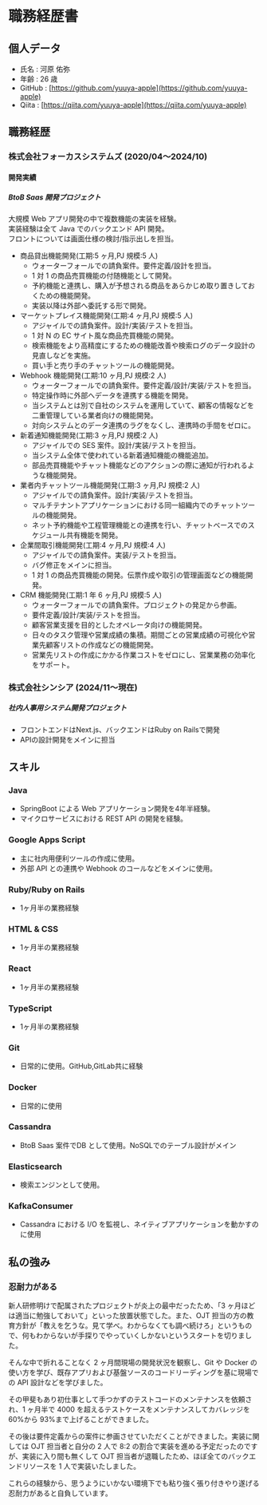 # 職務経歴書

## 個人データ

- 氏名 : 河原 佑弥
- 年齢 : 26 歳
- GitHub : [https://github.com/yuuya-apple](https://github.com/yuuya-apple)
- Qiita : [https://qiita.com/yuuya-apple](https://qiita.com/yuuya-apple)

## 職務経歴

### 株式会社フォーカスシステムズ (2020/04〜2024/10)

#### 開発実績

##### BtoB Saas 開発プロジェクト

大規模 Web アプリ開発の中で複数機能の実装を経験。<br>
実装経験は全て Java でのバックエンド API 開発。<br>
フロントについては画面仕様の検討/指示出しを担当。

- 商品貸出機能開発(工期:5 ヶ月,PJ 規模:5 人)
  - ウォーターフォールでの請負案件。要件定義/設計を担当。
  - 1 対 1 の商品売買機能の付随機能として開発。
  - 予約機能と連携し、購入が予想される商品をあらかじめ取り置きしておくための機能開発。
  - 実装以降は外部へ委託する形で開発。
- マーケットプレイス機能開発(工期:4 ヶ月,PJ 規模:5 人)
  - アジャイルでの請負案件。設計/実装/テストを担当。
  - 1 対 N の EC サイト風な商品売買機能の開発。
  - 検索機能をより高精度にするための機能改善や検索ログのデータ設計の見直しなどを実施。
  - 買い手と売り手のチャットツールの機能開発。
- Webhook 機能開発(工期:10 ヶ月,PJ 規模:2 人)
  - ウォーターフォールでの請負案件。要件定義/設計/実装/テストを担当。
  - 特定操作時に外部へデータを連携する機能を開発。
  - 当システムとは別で自社のシステムを運用していて、顧客の情報などを二重管理している業者向けの機能開発。
  - 対向システムとのデータ連携のラグをなくし、連携時の手間をゼロに。
- 新着通知機能開発(工期:3 ヶ月,PJ 規模:2 人)
  - アジャイルでの SES 案件。設計/実装/テストを担当。
  - 当システム全体で使われている新着通知機能の機能追加。
  - 部品売買機能やチャット機能などのアクションの際に通知が行われるような機能開発。
- 業者内チャットツール機能開発(工期:3 ヶ月,PJ 規模:2 人)
  - アジャイルでの請負案件。設計/実装/テストを担当。
  - マルチテナントアプリケーションにおける同一組織内でのチャットツールの機能開発。
  - ネット予約機能や工程管理機能との連携を行い、チャットベースでのスケジュール共有機能を開発。
- 企業間取引機能開発(工期:4 ヶ月,PJ 規模:4 人)
  - アジャイルでの請負案件。実装/テストを担当。
  - バグ修正をメインに担当。
  - 1 対 1 の商品売買機能の開発。伝票作成や取引の管理画面などの機能開発。
- CRM 機能開発(工期:1 年 6 ヶ月,PJ 規模:5 人)
  - ウォーターフォールでの請負案件。プロジェクトの発足から参画。
  - 要件定義/設計/実装/テストを担当。
  - 顧客営業支援を目的としたオペレータ向けの機能開発。
  - 日々のタスク管理や営業成績の集積。期間ごとの営業成績の可視化や営業先顧客リストの作成などの機能開発。
  - 営業先リストの作成にかかる作業コストをゼロにし、営業業務の効率化をサポート。

### 株式会社シンシア (2024/11〜現在)

##### 社内人事用システム開発プロジェクト
- フロントエンドはNext.js、バックエンドはRuby on Railsで開発
- APIの設計開発をメインに担当

## スキル

### Java

- SpringBoot による Web アプリケーション開発を4年半経験。
- マイクロサービスにおける REST API の開発を経験。

### Google Apps Script

- 主に社内用便利ツールの作成に使用。
- 外部 API との連携や Webhook のコールなどをメインに使用。

### Ruby/Ruby on Rails

- 1ヶ月半の業務経験

### HTML & CSS

- 1ヶ月半の業務経験

### React
- 1ヶ月半の業務経験

### TypeScript

- 1ヶ月半の業務経験

### Git

- 日常的に使用。GitHub,GitLab共に経験

### Docker

- 日常的に使用

### Cassandra

- BtoB Saas 案件でDB として使用。NoSQLでのテーブル設計がメイン

### Elasticsearch

- 検索エンジンとして使用。

### KafkaConsumer

- Cassandra における I/O を監視し、ネイティブアプリケーションを動かすのに使用

## 私の強み

### 忍耐力がある

新人研修明けで配属されたプロジェクトが炎上の最中だったため、「3 ヶ月ほどは適当に勉強しておいて」といった放置状態でした。また、OJT 担当の方の教育方針が「教えを乞うな。見て学べ。わからなくても調べ続けろ」というもので、何もわからないが手探りでやっていくしかないというスタートを切りました。

そんな中で折れることなく 2 ヶ月間現場の開発状況を観察し、Git や Docker の使い方を学び、既存アプリおよび基盤ソースのコードリーディングを基に現場での API 設計などを学びました。

その甲斐もあり初仕事として手つかずのテストコードのメンテナンスを依頼され、1 ヶ月半で 4000 を超えるテストケースをメンテナンスしてカバレッジを 60%から 93%まで上げることができました。

その後は要件定義からの案件に参画させていただくことができました。実装に関しては OJT 担当者と自分の 2 人で 8:2 の割合で実装を進める予定だったのですが、実装に入り間も無くして OJT 担当者が退職したため、ほぼ全てのバックエンドリソースを 1 人で実装いたしました。

これらの経験から、思うようにいかない環境下でも粘り強く張り付きやり遂げる忍耐力があると自負しています。
